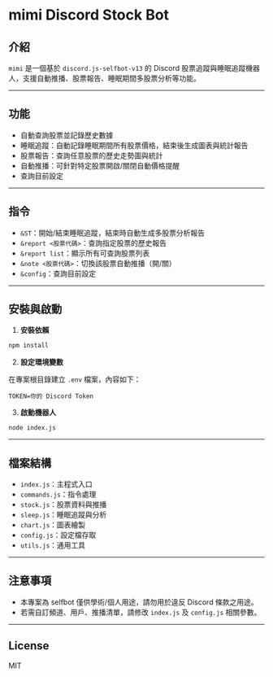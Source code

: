 # mimi Discord Stock Bot

## 介紹

`mimi` 是一個基於 `discord.js-selfbot-v13` 的 Discord 股票追蹤與睡眠追蹤機器人，支援自動推播、股票報告、睡眠期間多股票分析等功能。

---

## 功能

- 自動查詢股票並記錄歷史數據
- 睡眠追蹤：自動記錄睡眠期間所有股票價格，結束後生成圖表與統計報告
- 股票報告：查詢任意股票的歷史走勢圖與統計
- 自動推播：可針對特定股票開啟/關閉自動價格提醒
- 查詢目前設定

---

## 指令

- `&ST`：開始/結束睡眠追蹤，結束時自動生成多股票分析報告
- `&report <股票代碼>`：查詢指定股票的歷史報告
- `&report list`：顯示所有可查詢股票列表
- `&note <股票代碼>`：切換該股票自動推播（開/關）
- `&config`：查詢目前設定

---

## 安裝與啟動

1. **安裝依賴**

```sh
npm install
```

2. **設定環境變數**

在專案根目錄建立 `.env` 檔案，內容如下：

```
TOKEN=你的 Discord Token
```

3. **啟動機器人**

```sh
node index.js
```

---

## 檔案結構

- `index.js`：主程式入口
- `commands.js`：指令處理
- `stock.js`：股票資料與推播
- `sleep.js`：睡眠追蹤與分析
- `chart.js`：圖表繪製
- `config.js`：設定檔存取
- `utils.js`：通用工具

---

## 注意事項

- 本專案為 selfbot 僅供學術/個人用途，請勿用於違反 Discord 條款之用途。
- 若需自訂頻道、用戶、推播清單，請修改 `index.js` 及 `config.js` 相關參數。

---

## License

MIT
